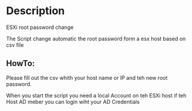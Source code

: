 # Description
ESXi root password change

The Script change automatic the root password form a esx host based on csv file

## HowTo:
Please fill out the csv whith your host name or IP and teh new root password.

When you start the script you need a local Account on teh ESXi host if teh Host AD meber you can login wiht your AD Credentials
